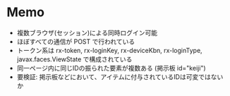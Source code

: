 # Memo

- 複数ブラウザ(セッション)による同時ログイン可能
- ほぼすべての通信が POST で行われている
- トークン系は rx-token, rx-loginKey, rx-deviceKbn, rx-loginType, javax.faces.ViewState で構成されている
- 同一ページ内に同じIDの振られた要素が複数ある (掲示板 id="keiji")
- 要検証: 掲示板などにおいて、アイテムに付与されているIDは可変ではないか
